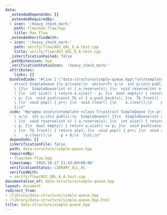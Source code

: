 ```yaml
---
data:
  _extendedDependsOn: []
  _extendedRequiredBy:
  - icon: ':heavy_check_mark:'
    path: flow/max-flow.hpp
    title: Max Flow
  _extendedVerifiedWith:
  - icon: ':heavy_check_mark:'
    path: verify/flow/AOJ_GRL_6_A.test.cpp
    title: verify/flow/AOJ_GRL_6_A.test.cpp
  _isVerificationFailed: false
  _pathExtension: hpp
  _verificationStatusIcon: ':heavy_check_mark:'
  attributes:
    links: []
  bundledCode: "#line 2 \"data-structure/simple-queue.hpp\"\n\ntemplate <class T>\n\
    struct SimpleQueue {\n private:\n  vector<T> a;\n  int p;\n\n public:\n  SimpleQueue()\
    \ {}\n  SimpleQueue(int n) { a.reserve(n); }\n  void reserve(int n) { a.reserve(n);\
    \ }\n  int size() { return a.size() - p; }\n  bool empty() { return a.size() ==\
    \ p; }\n  void push(const T& v) { a.push_back(v); }\n  T& front() { return a[p];\
    \ }\n  void pop() { p++; }\n  void clear() {\n    a.clear();\n    p = 0;\n  }\n\
    };\n"
  code: "#pragma once\n\ntemplate <class T>\nstruct SimpleQueue {\n private:\n  vector<T>\
    \ a;\n  int p;\n\n public:\n  SimpleQueue() {}\n  SimpleQueue(int n) { a.reserve(n);\
    \ }\n  void reserve(int n) { a.reserve(n); }\n  int size() { return a.size() -\
    \ p; }\n  bool empty() { return a.size() == p; }\n  void push(const T& v) { a.push_back(v);\
    \ }\n  T& front() { return a[p]; }\n  void pop() { p++; }\n  void clear() {\n\
    \    a.clear();\n    p = 0;\n  }\n};\n"
  dependsOn: []
  isVerificationFile: false
  path: data-structure/simple-queue.hpp
  requiredBy:
  - flow/max-flow.hpp
  timestamp: '2025-10-17 21:43:09+09:00'
  verificationStatus: LIBRARY_ALL_AC
  verifiedWith:
  - verify/flow/AOJ_GRL_6_A.test.cpp
documentation_of: data-structure/simple-queue.hpp
layout: document
redirect_from:
- /library/data-structure/simple-queue.hpp
- /library/data-structure/simple-queue.hpp.html
title: data-structure/simple-queue.hpp
---
```


